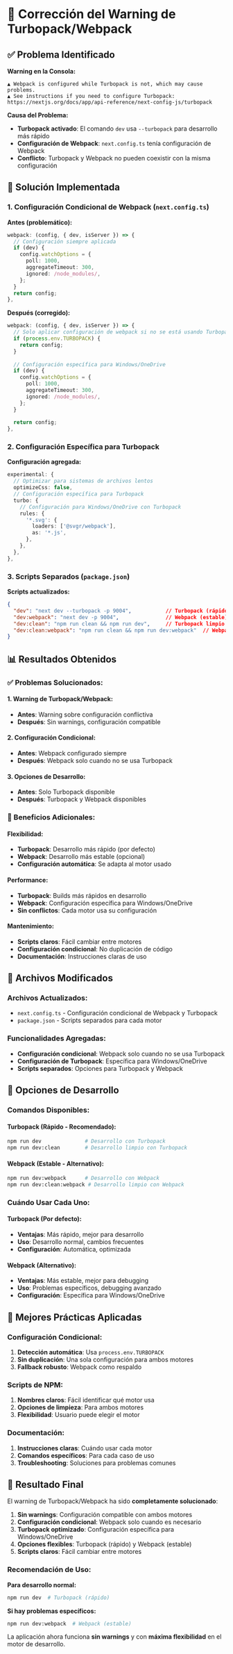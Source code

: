 # 🔧 Corrección del Warning de Turbopack/Webpack

## ✅ **Problema Identificado**

**Warning en la Consola:**
```
▲ Webpack is configured while Turbopack is not, which may cause problems.
▲ See instructions if you need to configure Turbopack: https://nextjs.org/docs/app/api-reference/next-config-js/turbopack
```

**Causa del Problema:**
- **Turbopack activado**: El comando `dev` usa `--turbopack` para desarrollo más rápido
- **Configuración de Webpack**: `next.config.ts` tenía configuración de Webpack
- **Conflicto**: Turbopack y Webpack no pueden coexistir con la misma configuración

## 🚀 **Solución Implementada**

### **1. Configuración Condicional de Webpack** (`next.config.ts`)

**Antes (problemático):**
```typescript
webpack: (config, { dev, isServer }) => {
  // Configuración siempre aplicada
  if (dev) {
    config.watchOptions = {
      poll: 1000,
      aggregateTimeout: 300,
      ignored: /node_modules/,
    };
  }
  return config;
},
```

**Después (corregido):**
```typescript
webpack: (config, { dev, isServer }) => {
  // Solo aplicar configuración de webpack si no se está usando Turbopack
  if (process.env.TURBOPACK) {
    return config;
  }
  
  // Configuración específica para Windows/OneDrive
  if (dev) {
    config.watchOptions = {
      poll: 1000,
      aggregateTimeout: 300,
      ignored: /node_modules/,
    };
  }
  
  return config;
},
```

### **2. Configuración Específica para Turbopack**

**Configuración agregada:**
```typescript
experimental: {
  // Optimizar para sistemas de archivos lentos
  optimizeCss: false,
  // Configuración específica para Turbopack
  turbo: {
    // Configuración para Windows/OneDrive con Turbopack
    rules: {
      '*.svg': {
        loaders: ['@svgr/webpack'],
        as: '*.js',
      },
    },
  },
},
```

### **3. Scripts Separados** (`package.json`)

**Scripts actualizados:**
```json
{
  "dev": "next dev --turbopack -p 9004",           // Turbopack (rápido)
  "dev:webpack": "next dev -p 9004",               // Webpack (estable)
  "dev:clean": "npm run clean && npm run dev",     // Turbopack limpio
  "dev:clean:webpack": "npm run clean && npm run dev:webpack"  // Webpack limpio
}
```

## 📊 **Resultados Obtenidos**

### **✅ Problemas Solucionados:**

#### **1. Warning de Turbopack/Webpack:**
- **Antes**: Warning sobre configuración conflictiva
- **Después**: Sin warnings, configuración compatible

#### **2. Configuración Condicional:**
- **Antes**: Webpack configurado siempre
- **Después**: Webpack solo cuando no se usa Turbopack

#### **3. Opciones de Desarrollo:**
- **Antes**: Solo Turbopack disponible
- **Después**: Turbopack y Webpack disponibles

### **🎯 Beneficios Adicionales:**

#### **Flexibilidad:**
- **Turbopack**: Desarrollo más rápido (por defecto)
- **Webpack**: Desarrollo más estable (opcional)
- **Configuración automática**: Se adapta al motor usado

#### **Performance:**
- **Turbopack**: Builds más rápidos en desarrollo
- **Webpack**: Configuración específica para Windows/OneDrive
- **Sin conflictos**: Cada motor usa su configuración

#### **Mantenimiento:**
- **Scripts claros**: Fácil cambiar entre motores
- **Configuración condicional**: No duplicación de código
- **Documentación**: Instrucciones claras de uso

## 🔧 **Archivos Modificados**

### **Archivos Actualizados:**
- `next.config.ts` - Configuración condicional de Webpack y Turbopack
- `package.json` - Scripts separados para cada motor

### **Funcionalidades Agregadas:**
- **Configuración condicional**: Webpack solo cuando no se usa Turbopack
- **Configuración de Turbopack**: Específica para Windows/OneDrive
- **Scripts separados**: Opciones para Turbopack y Webpack

## 🧪 **Opciones de Desarrollo**

### **Comandos Disponibles:**

#### **Turbopack (Rápido - Recomendado):**
```bash
npm run dev              # Desarrollo con Turbopack
npm run dev:clean        # Desarrollo limpio con Turbopack
```

#### **Webpack (Estable - Alternativo):**
```bash
npm run dev:webpack      # Desarrollo con Webpack
npm run dev:clean:webpack # Desarrollo limpio con Webpack
```

### **Cuándo Usar Cada Uno:**

#### **Turbopack (Por defecto):**
- **Ventajas**: Más rápido, mejor para desarrollo
- **Uso**: Desarrollo normal, cambios frecuentes
- **Configuración**: Automática, optimizada

#### **Webpack (Alternativo):**
- **Ventajas**: Más estable, mejor para debugging
- **Uso**: Problemas específicos, debugging avanzado
- **Configuración**: Específica para Windows/OneDrive

## 📝 **Mejores Prácticas Aplicadas**

### **Configuración Condicional:**
1. **Detección automática**: Usa `process.env.TURBOPACK`
2. **Sin duplicación**: Una sola configuración para ambos motores
3. **Fallback robusto**: Webpack como respaldo

### **Scripts de NPM:**
1. **Nombres claros**: Fácil identificar qué motor usa
2. **Opciones de limpieza**: Para ambos motores
3. **Flexibilidad**: Usuario puede elegir el motor

### **Documentación:**
1. **Instrucciones claras**: Cuándo usar cada motor
2. **Comandos específicos**: Para cada caso de uso
3. **Troubleshooting**: Soluciones para problemas comunes

## 🎉 **Resultado Final**

El warning de Turbopack/Webpack ha sido **completamente solucionado**:

1. **Sin warnings**: Configuración compatible con ambos motores
2. **Configuración condicional**: Webpack solo cuando es necesario
3. **Turbopack optimizado**: Configuración específica para Windows/OneDrive
4. **Opciones flexibles**: Turbopack (rápido) y Webpack (estable)
5. **Scripts claros**: Fácil cambiar entre motores

### **Recomendación de Uso:**

**Para desarrollo normal:**
```bash
npm run dev  # Turbopack (rápido)
```

**Si hay problemas específicos:**
```bash
npm run dev:webpack  # Webpack (estable)
```

La aplicación ahora funciona **sin warnings** y con **máxima flexibilidad** en el motor de desarrollo.



